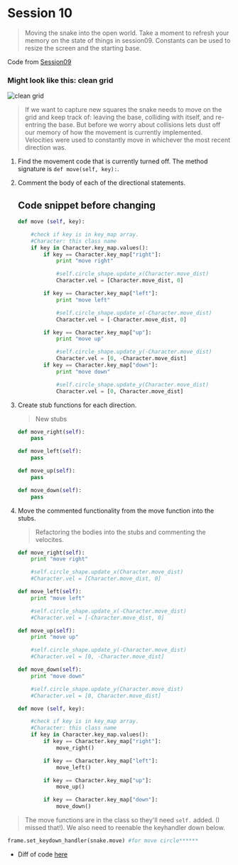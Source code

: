 # Session 10
> Moving the snake into the open world. Take a moment to refresh your memory on the state of things in session09.
Constants can be used to resize the screen and the starting base.

Code from [Session09](https://raw.githubusercontent.com/bellcodo/creating-cliq/master/src/session09/splix.io)

### Might look like this: clean grid
![clean grid](https://drive.google.com/uc?export=download&id=0B3SFnARVIcGLbTM4LXBVVXpPcjA)

> If we want to capture new squares the snake needs to move on the grid and keep track of: leaving the base, colliding with itself, and re-entring the base. But before we worry about collisions lets dust off our memory of how the movement is currently implemented. Velocities were used to constantly move in whichever the most recent direction was. 

1. Find the movement code that is currently turned off. The method signature is `def move(self, key):`.
2. Comment the body of each of the directional statements.

	## Code snippet before changing
	```python
    def move (self, key):

		#check if key is in key_map array. 
		#Character: this class name
		if key in Character.key_map.values():
			if key == Character.key_map["right"]:
				print "move right"

				#self.circle_shape.update_x(Character.move_dist)
				Character.vel = [Character.move_dist, 0]

			if key == Character.key_map["left"]:
				print "move left"

				#self.circle_shape.update_x(-Character.move_dist)    
				Character.vel = [-Character.move_dist, 0]

			if key == Character.key_map["up"]:
				print "move up"

				#self.circle_shape.update_y(-Character.move_dist)
				Character.vel = [0, -Character.move_dist]
			if key == Character.key_map["down"]:
				print "move down"

				#self.circle_shape.update_y(Character.move_dist)
				Character.vel = [0, Character.move_dist]

	```
3. Create stub functions for each direction.

	> New stubs

	```python
	def move_right(self):
		pass

	def move_left(self):
		pass

	def move_up(self):
		pass

	def move_down(self):
		pass
	```
4. Move the commented functionality from the move function into the stubs.
	
	> Refactoring the bodies into the stubs and commenting the velocites.

	```python
	def move_right(self):
		print "move right"

		#self.circle_shape.update_x(Character.move_dist)
		#Character.vel = [Character.move_dist, 0]

	def move_left(self):
		print "move left"

		#self.circle_shape.update_x(-Character.move_dist)    
		#Character.vel = [-Character.move_dist, 0]

	def move_up(self):
		print "move up"

		#self.circle_shape.update_y(-Character.move_dist)
		#Character.vel = [0, -Character.move_dist]

	def move_down(self):
		print "move down"

		#self.circle_shape.update_y(Character.move_dist)
		#Character.vel = [0, Character.move_dist]

	def move (self, key):

		#check if key is in key_map array. 
		#Character: this class name
		if key in Character.key_map.values():
			if key == Character.key_map["right"]:
				move_right()

			if key == Character.key_map["left"]:
				move_left()

			if key == Character.key_map["up"]:
				move_up()

			if key == Character.key_map["down"]:
				move_down()
	```
> The move functions are in the class so they'll need `self.` added. (I missed that!). We also need to reenable the keyhandler down below.

```python
frame.set_keydown_handler(snake.move) #for move circle******
```

* Diff of code [here](https://github.com/bellcodo/creating-cliq/commit/a79a4b4b51b99102cd5fc12842fabaf615340b6f)
